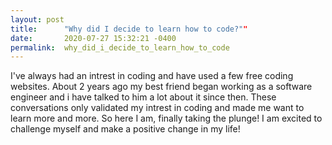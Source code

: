 ```yaml
---
layout: post
title:      "Why did I decide to learn how to code?""
date:       2020-07-27 15:32:21 -0400
permalink:  why_did_i_decide_to_learn_how_to_code
---
```



I've always had an intrest in coding and have used a few free coding websites. About 2 years ago my best friend began working as a software engineer and i have talked to him a lot about it since then. These conversations only validated my intrest in coding and made me want to learn more and more. So here I am, finally taking the plunge! I am excited to challenge myself and make a positive change in my life! 
